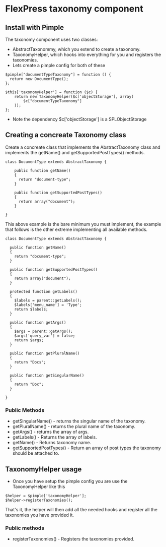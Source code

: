 # FlexPress taxonomy component

## Install with Pimple
The taxonomy component uses two classes:
- AbstractTaxonommy, which you extend to create a taxonomy.
- TaxonomyHelper, which hooks into everything for you and registers the taxonomies.
- Lets create a pimple config for both of these

```
$pimple["documentTypeTaxonomy"] = function () {
  return new DocumentType();
};

$this['taxonomyHelper'] = function ($c) {
    return new TaxonomyHelper($c['objectStorage'], array(
        $c["documentTypeTaxonomy"]
    ));
};
```
- Note the dependency $c['objectStorage']  is a SPLObjectStorage

## Creating a concreate Taxonomy class
Create a concreate class that implements the AbstractTaxonomy class and implements the getName() and getSupportedPostTypes() methods.

```
class DocumentType extends AbstractTaxonomy {

    public function getName()
    {
      return "document-type";
    }
    
    public function getSupportedPostTypes()
    {
      return array("document");
    }

}
```
This above example is the bare minimum you must implement, the example that follows is the other extreme implementing all available methods.
```
class DocumentType extends AbstractTaxonomy {

  public function getName()
  {
    return "document-type";
  }
  
  public function getSupportedPostTypes()
  {
    return array("document");
  }

  protected function getLabels()
  {
    $labels = parent::getLabels();
    $labels['menu_name'] = 'Type';
    return $labels;
  }
  
  public function getArgs()
  {
    $args = parent::getArgs();
    $args['query_var'] = false;
    return $args;
  }
  
  public function getPluralName()
  {
    return "Docs";
  }
  
  public function getSingularName()
  {
    return "Doc";
  }

}
```

### Public Methods
- getSingularName() - returns the singular name of the taxonomy.
- getPluralName() - returns the plural name of the taxonomy.
- getArgs() - returns the array of args.
- getLabels() - Returns the array of labels.
- getName() - Returns taxonomy name.
- getSupportedPostTypes() - Return an array of post types the taxonomy should be attached to.

## TaxonomyHelper usage

- Once you have setup the pimple config you are use the TaxonomyHelper like this
```
$helper = $pimple['taxonomyHelper'];
$helper->registerTaxonomies();

```
That's it, the helper will then add all the needed hooks and register all the taxonomies you have provided it.

### Public methods
- registerTaxonomies() - Registers the taxonomies provided.
